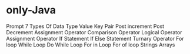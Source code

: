 # only-Java
Prompt 
7 Types Of Data Type
Value Key Pair 
Post increment
Post Decrement
Assignment Operator 
Comparison Operator 
Logical Operator
Assignment Operator
If Statement
If Else Statement
Turnary Operator 
For loop 
While Loop
Do While Loop
For in Loop
For of loop
Strings
Arrays

